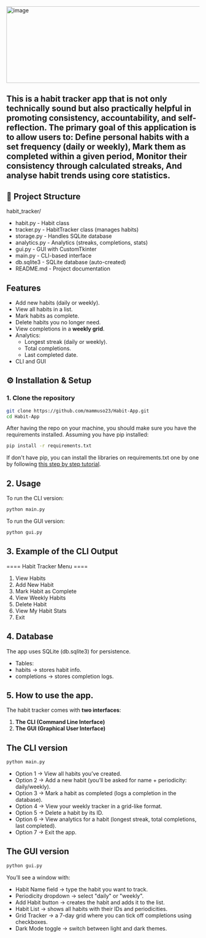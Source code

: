 <img width="830" height="200" alt="image" src="https://github.com/user-attachments/assets/accc11a9-465e-4537-af4c-69a00f6444f8" />

This is a habit tracker app that is not only technically sound but also practically helpful in promoting consistency, accountability, and self-reflection. 
The primary goal of this application is to allow users to: 
Define personal habits with a set frequency (daily or weekly), 
Mark them as completed within a given period, 
Monitor their consistency through calculated streaks, 
And analyse habit trends using core statistics. 
---
## 📂 Project Structure
habit_tracker/

- habit.py - Habit class
- tracker.py - HabitTracker class (manages habits)
- storage.py - Handles SQLite database
- analytics.py - Analytics (streaks, completions, stats)
- gui.py - GUI with CustomTkinter
- main.py - CLI-based interface
- db.sqlite3 - SQLite database (auto-created)
- README.md - Project documentation

## Features
- Add new habits (daily or weekly).
- View all habits in a list.
- Mark habits as complete.
- Delete habits you no longer need.
- View completions in a **weekly grid**.
- Analytics:
  - Longest streak (daily or weekly).
  - Total completions.
  - Last completed date.
- CLI and GUI

## ⚙️ Installation & Setup
### 1. Clone the repository
```bash
git clone https://github.com/mammuso23/Habit-App.git
cd Habit-App
```
After having the repo on your machine, you should make sure you have the requirements installed. Assuming you have pip installed:
```bash
pip install -r requirements.txt
```
If don't have pip, you can install the libraries on requirements.txt one by one by following [this step by step tutorial](https://www.geeksforgeeks.org/python/how-to-install-python-libraries-without-using-the-pip-command/).
## 2. Usage
To run the CLI version:
```bash
python main.py
```
To run the GUI version:
```bash
python gui.py
```
## 3. Example of the CLI Output
==== Habit Tracker Menu ====
1. View Habits
2. Add New Habit
3. Mark Habit as Complete
4. View Weekly Habits
5. Delete Habit
6. View My Habit Stats
7. Exit
## 4. Database
The app uses SQLite (db.sqlite3) for persistence.
- Tables:
 - habits → stores habit info.
 - completions → stores completion logs.
## 5. How to use the app.
The habit tracker comes with **two interfaces**:
1. **The CLI (Command Line Interface)**
2. **The GUI (Graphical User Interface)**

## The CLI version
```bash
python main.py
```
- Option 1 → View all habits you’ve created.
- Option 2 → Add a new habit (you’ll be asked for name + periodicity: daily/weekly).
- Option 3 → Mark a habit as completed (logs a completion in the database).
- Option 4 → View your weekly tracker in a grid-like format.
- Option 5 → Delete a habit by its ID.
- Option 6 → View analytics for a habit (longest streak, total completions, last completed).
- Option 7 → Exit the app.
  
## The GUI version
```bash
python gui.py
```
You’ll see a window with:
- Habit Name field → type the habit you want to track.
- Periodicity dropdown → select "daily" or "weekly".
- Add Habit button → creates the habit and adds it to the list.
- Habit List → shows all habits with their IDs and periodicities.
- Grid Tracker → a 7-day grid where you can tick off completions using checkboxes.
- Dark Mode toggle → switch between light and dark themes.
